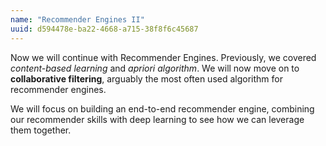 ```yaml
---
name: "Recommender Engines II"
uuid: d594478e-ba22-4668-a715-38f8f6c45687
---
```


Now we will continue with Recommender Engines. Previously, we covered *content-based learning* and *apriori algorithm*. We will now move on to **collaborative filtering**, arguably the most often used algorithm for recommender engines.

We will focus on building an end-to-end recommender engine, combining our recommender skills with deep learning to see how we can leverage them together.



